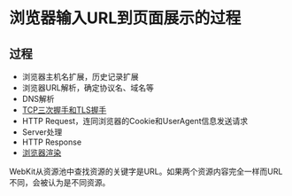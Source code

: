 # 浏览器输入URL到页面展示的过程

## 过程

* 浏览器主机名扩展，历史记录扩展
* 浏览器URL解析，确定协议名、域名等
* DNS解析
* [TCP三次握手和TLS握手](./TCP三次握手和TLS握手.md)
* HTTP Request，连同浏览器的Cookie和UserAgent信息发送请求
* Server处理
* HTTP Response
* [浏览器渲染](./浏览器渲染.md)

WebKit从资源池中查找资源的关键字是URL。如果两个资源内容完全一样而URL不同，会被认为是不同资源。
